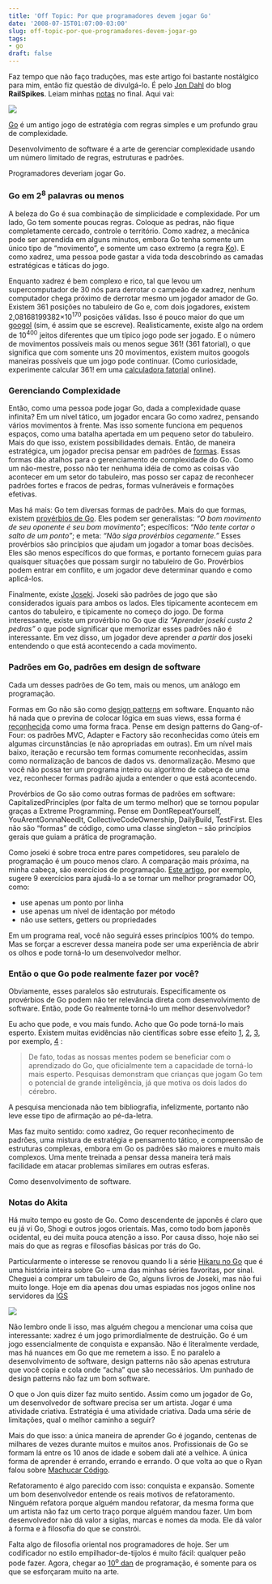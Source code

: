 ```yaml
---
title: 'Off Topic: Por que programadores devem jogar Go'
date: '2008-07-15T01:07:00-03:00'
slug: off-topic-por-que-programadores-devem-jogar-go
tags:
- go
draft: false
---
```


Faz tempo que não faço traduções, mas este artigo foi bastante nostálgico para mim, então fiz questão de divulgá-lo. É pelo [Jon Dahl](http://railspikes.com/2008/7/14/why-programmers-should-play-go) do blog **RailSpikes**. Leiam minhas [notas](#akita_go) no final. Aqui vai:

[![](http://s3.amazonaws.com/akitaonrails/assets/2008/7/15/2539473895_47418f2049.jpg)](http://flickr.com/photos/andres-colmen/2539473895/)

[Go](http://en.wikipedia.org/wiki/Go_(board_game)) é um antigo jogo de estratégia com regras simples e um profundo grau de complexidade.

Desenvolvimento de software é a arte de gerenciar complexidade usando um número limitado de regras, estruturas e padrões.

Programadores deveriam jogar Go.


### Go em 2<sup>8</sup> palavras ou menos

A beleza do Go é sua combinação de simplicidade e complexidade. Por um lado, Go tem somente poucas regras. Coloque as pedras, não fique completamente cercado, controle o território. Como xadrez, a mecânica pode ser aprendida em alguns minutos, embora Go tenha somente um único tipo de “movimento”, e somente um caso extremo (a regra [Ko](http://en.wikipedia.org/wiki/Rules_of_Go#Ko_.28no_repetition_of_the_same_shape.29)). E como xadrez, uma pessoa pode gastar a vida toda descobrindo as camadas estratégicas e táticas do jogo.

Enquanto xadrez é bem complexo e rico, tal que levou um supercomputador de 30 nós para derrotar o campeão de xadrez, nenhum computador chega próximo de derrotar mesmo um jogador amador de Go. Existem 361 posições no tabuleiro de Go e, com dois jogadores, existem 2,08168199382×10<sup>170</sup> posições válidas. Isso é pouco maior do que um [googol](http://en.wikipedia.org/wiki/Googol) (sim, é assim que se escreve). Realisticamente, existe algo na ordem de 10<sup>400</sup> jeitos diferentes que um típico jogo pode ser jogado. E o número de movimentos possíveis mais ou menos segue 361! (361 fatorial), o que significa que com somente uns 20 movimentos, existem muitos googols maneiras possíveis que um jogo pode continuar. (Como curiosidade, experimente calcular 361! em uma [calculadora fatorial](http://www.cs.uml.edu/~ytran/factorial.html) online).

### Gerenciando Complexidade

Então, como uma pessoa pode jogar Go, dada a complexidade quase infinita? Em um nível tático, um jogador encara Go como xadrez, pensando vários movimentos à frente. Mas isso somente funciona em pequenos espaços, como uma batalha apertada em um pequeno setor do tabuleiro. Mais do que isso, existem possibilidades demais. Então, de maneira estratégica, um jogador precisa pensar em padrões de [formas](http://en.wikipedia.org/wiki/Shape_%28Go%29). Essas formas dão atalhos para o gerenciamento de complexidade do Go. Como um não-mestre, posso não ter nenhuma idéia de como as coisas vão acontecer em um setor do tabuleiro, mas posso ser capaz de reconhecer padrões fortes e fracos de pedras, formas vulneráveis e formações efetivas.

Mas há mais: Go tem diversas formas de padrões. Mais do que formas, existem [provérbios de Go](http://senseis.xmp.net/?GoProverbs). Eles podem ser generalistas: _“O bom movimento de seu oponente é seu bom movimento”_; específicos: _“Não tente cortar o salto de um ponto”_; e meta: _“Não siga provérbios cegamente.”_ Esses provérbios são princípios que ajudam um jogador a tomar boas decisões. Eles são menos específicos do que formas, e portanto fornecem guias para quaisquer situações que possam surgir no tabuleiro de Go. Provérbios podem entrar em conflito, e um jogador deve determinar quando e como aplicá-los.

Finalmente, existe [Joseki](http://en.wikipedia.org/wiki/Joseki). Joseki são padrões de jogo que são considerados iguais para ambos os lados. Eles tipicamente acontecem em cantos do tabuleiro, e tipicamente no começo do jogo. De forma interessante, existe um provérbio no Go que diz _“Aprender joseki custa 2 pedras”_ o que pode significar que memorizar esses padrões não é interessante. Em vez disso, um jogador deve aprender _a partir_ dos joseki entendendo o que está acontecendo a cada movimento.

### Padrões em Go, padrões em design de software

Cada um desses padrões de Go tem, mais ou menos, um análogo em programação.

Formas em Go não são como [design patterns](http://c2.com/cgi/wiki?DesignPatterns) em software. Enquanto não há nada que o previna de colocar lógica em suas views, essa forma é [reconhecida](http://www.vimeo.com/1050804) como uma forma fraca. Pense em design patterns do Gang-of-Four: os padrões MVC, Adapter e Factory são reconhecidas como úteis em algumas circunstâncias (e não apropriadas em outras). Em um nível mais baixo, iteração e recursão tem formas comumente reconhecidas, assim como normalização de bancos de dados vs. denormalização. Mesmo que você não possa ter um programa inteiro ou algoritmo de cabeça de uma vez, reconhecer formas padrão ajuda a entender o que está acontecendo.

Provérbios de Go são como outras formas de padrões em software: CapitalizedPrinciples (por falta de um termo melhor) que se tornou popular graças a Extreme Programming. Pense em DontRepeatYourself, YouArentGonnaNeedIt, CollectiveCodeOwnership, DailyBuild, TestFirst. Eles não são “formas” de código, como uma classe singleton – são princípios gerais que guiam a prática de programação.

Como joseki é sobre troca entre pares competidores, seu paralelo de programação é um pouco menos claro. A comparação mais próxima, na minha cabeça, são exercícios de programação. [Este artigo](http://binstock.blogspot.com/2008/04/perfecting-oos-small-classes-and-short.html), por exemplo, sugere 9 exercícios para ajudá-lo a se tornar um melhor programador OO, como:

- use apenas um ponto por linha
- use apenas um nível de identação por método
- não use setters, getters ou propriedades

Em um programa real, você não seguirá esses princípios 100% do tempo. Mas se forçar a escrever dessa maneira pode ser uma experiência de abrir os olhos e pode torná-lo um desenvolvedor melhor.

### Então o que Go pode realmente fazer por você?

Obviamente, esses paralelos são estruturais. Especificamente os provérbios de Go podem não ter relevância direta com desenvolvimento de software. Então, pode Go realmente torná-lo um melhor desenvolvedor?

Eu acho que pode, e vou mais fundo. Acho que Go pode torná-lo mais esperto. Existem muitas evidências não científicas sobre esse efeito [<sup class="footnote" id="fnr1"><a href="#fn1">1</a></sup>](http://www.godiscussions.com/forum/archive/index.php/t-6061.html), [<sup class="footnote" id="fnr2"><a href="#fn2">2</a></sup>](http://news.ycombinator.com/item?id=133178), [<sup class="footnote" id="fnr3"><a href="#fn3">3</a></sup>](http://news.ycombinator.com/item?id=228356), por exemplo, [<sup class="footnote" id="fnr4"><a href="#fn4">4</a></sup>](http://www.china.org.cn/english/features/Archaeology/131298.htm) :

> De fato, todas as nossas mentes podem se beneficiar com o aprendizado do Go, que oficialmente tem a capacidade de torná-lo mais esperto. Pesquisas demonstram que crianças que jogam Go tem o potencial de grande inteligência, já que motiva os dois lados do cérebro.

A pesquisa mencionada não tem bibliografia, infelizmente, portanto não leve esse tipo de afirmação ao pé-da-letra.

Mas faz muito sentido: como xadrez, Go requer reconhecimento de padrões, uma mistura de estratégia e pensamento tático, e compreensão de estruturas complexas, embora em Go os padrões são maiores e muito mais complexos. Uma mente treinada a pensar dessa maneira terá mais facilidade em atacar problemas similares em outras esferas.

Como desenvolvimento de software.

### Notas do Akita

Há muito tempo eu gosto de Go. Como descendente de japonês é claro que eu já vi Go, Shogi e outros jogos orientais. Mas, como todo bom japonês ocidental, eu dei muita pouca atenção a isso. Por causa disso, hoje não sei mais do que as regras e filosofias básicas por trás do Go.

Particularmente o interesse se renovou quando li a série [Hikaru no Go](http://en.wikipedia.org/wiki/Hikaru_no_Go) que é uma história inteira sobre Go – uma das minhas séries favoritas, por sinal. Cheguei a comprar um tabuleiro de Go, alguns livros de Joseki, mas não fui muito longe. Hoje em dia apenas dou umas espiadas nos jogos online nos servidores da [IGS](http://www.pandanet.co.jp/English/)

[![](http://s3.amazonaws.com/akitaonrails/assets/2008/7/15/1hikaru800.jpg)](http://www.onemanga.com/Hikaru_no_Go/)

Não lembro onde li isso, mas alguém chegou a mencionar uma coisa que interessante: xadrez é um jogo primordialmente de destruição. Go é um jogo essencialmente de conquista e expansão. Não é literalmente verdade, mas há nuances em Go que me remetem a isso. E no paralelo a desenvolvimento de software, design patterns não são apenas estrutura que você copia e cola onde “acha” que são necessários. Um punhado de design patterns não faz um bom software.

O que o Jon quis dizer faz muito sentido. Assim como um jogador de Go, um desenvolvedor de software precisa ser um artista. Jogar é uma atividade criativa. Estratégia é uma atividade criativa. Dada uma série de limitações, qual o melhor caminho a seguir?

Mais do que isso: a única maneira de aprender Go é jogando, centenas de milhares de vezes durante muitos e muitos anos. Profissionais de Go se formam lá entre os 10 anos de idade e sobem dali até a velhice. A única forma de aprender é errando, errando e errando. O que volta ao que o Ryan falou sobre [Machucar Código](http://www.akitaonrails.com/2008/6/14/machucando-c-digo-por-divers-o-e-lucro).

Refatoramento é algo parecido com isso: conquista e expansão. Somente um bom desenvolvedor entende os reais motivos de refatoramento. Ninguém refatora porque alguém mandou refatorar, da mesma forma que um artista não faz um certo traço porque alguém mandou fazer. Um bom desenvolvedor não dá valor a siglas, marcas e nomes da moda. Ele dá valor à forma e à filosofia do que se constrói.

Falta algo de filosofia oriental nos programadores de hoje. Ser um codificador no estilo empilhador-de-tijolos é muito fácil: qualquer peão pode fazer. Agora, chegar ao [10<sup>o</sup> dan](http://en.wikipedia.org/wiki/Go_ranks_and_ratings) de programação, é somente para os que se esforçaram muito na arte.


